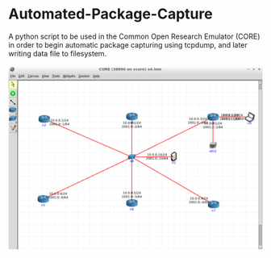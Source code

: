 # Automated-Package-Capture
A python script to be used in the Common Open Research Emulator (CORE) in order to begin automatic package capturing using tcpdump, and later writing data file to filesystem.
 <br />  <br />
![alt text](https://github.com/javanikeed/Automated-Package-Capture/blob/master/scenarios/scenario4.png) <br />  <br />
